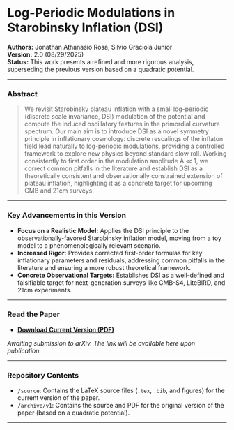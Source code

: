 # Log-Periodic Modulations in Starobinsky Inflation (DSI)

**Authors:** Jonathan Athanasio Rosa, Silvio Graciola Junior  
**Version:** 2.0 (08/29/2025)  
**Status:** This work presents a refined and more rigorous analysis, superseding the previous version based on a quadratic potential.

---

### Abstract

> We revisit Starobinsky plateau inflation with a small log-periodic (discrete scale invariance, DSI) modulation of the potential and compute the induced oscillatory features in the primordial curvature spectrum. Our main aim is to introduce DSI as a novel symmetry principle in inflationary cosmology: discrete rescalings of the inflaton field lead naturally to log-periodic modulations, providing a controlled framework to explore new physics beyond standard slow roll. Working consistently to first order in the modulation amplitude A ≪ 1, we correct common pitfalls in the literature and establish DSI as a theoretically consistent and observationally constrained extension of plateau inflation, highlighting it as a concrete target for upcoming CMB and 21cm surveys.

---

### Key Advancements in this Version

*   **Focus on a Realistic Model:** Applies the DSI principle to the observationally-favored Starobinsky inflation model, moving from a toy model to a phenomenologically relevant scenario.
*   **Increased Rigor:** Provides corrected first-order formulas for key inflationary parameters and residuals, addressing common pitfalls in the literature and ensuring a more robust theoretical framework.
*   **Concrete Observational Targets:** Establishes DSI as a well-defined and falsifiable target for next-generation surveys like CMB-S4, LiteBIRD, and 21cm experiments.

---

### Read the Paper

*   **[Download Current Version (PDF)](./DSI_Starobinsky_Rosa.pdf)**

*Awaiting submission to arXiv. The link will be available here upon publication.*

---

### Repository Contents

*   `/source`: Contains the LaTeX source files (`.tex`, `.bib`, and figures) for the current version of the paper.
*   `/archive/v1`: Contains the source and PDF for the original version of the paper (based on a quadratic potential).

---
